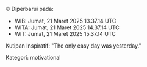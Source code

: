 ⏰ Diperbarui pada:
- WIB: Jumat, 21 Maret 2025 13.37.14 UTC
- WITA: Jumat, 21 Maret 2025 14.37.14 UTC
- WIT: Jumat, 21 Maret 2025 15.37.14 UTC

Kutipan Inspiratif:
"The only easy day was yesterday."


Kategori: motivational

